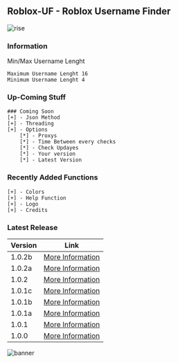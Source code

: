 ## Roblox-UF - Roblox Username Finder
![rise](https://user-images.githubusercontent.com/70346064/97929353-93865200-1d43-11eb-8317-afd9b88cea49.png)

### Information

Min/Max Username Lenght
```
Maximum Username Lenght 16
Minimum Username Lenght 4
```
### Up-Coming Stuff
```
### Coming Soon
[+] - Json Method
[+] - Threading
[+] - Options
    [*] - Proxys
    [*] - Time Between every checks
    [*] - Check Updayes
    [*] - Your version
    [*] - Latest Version
  ```

### Recently Added Functions
```
[+] - Colors
[+] - Help Function
[+] - Logo
[+] - Credits
```

### Latest Release

Version | Link
------------ | -------------
1.0.2b | [More Information](https://github.com/RisingCodes/Roblox-UF/releases/tag/1.0.2b "1.0.2b")
1.0.2a | [More Information](https://github.com/RisingCodes/Roblox-UF/releases/tag/1.0.2a "1.0.2a")
1.0.2 | [More Information](https://github.com/RisingCodes/Roblox-UF/releases/tag/1.0.2 "1.0.2")
1.0.1c | [More Information](https://github.com/RisingCodes/Roblox-UF/releases/tag/1.0.1c "1.0.1c")
1.0.1b | [More Information](https://github.com/RisingCodes/Roblox-UF/releases/tag/1.0.1b "1.0.1b")
1.0.1a | [More Information](https://github.com/RisingCodes/Roblox-UF/releases/tag/1.0.1a "1.0.1a")
1.0.1 | [More Information](https://github.com/HellFire0x/Roblox-UF/releases/tag/1.0.1 "1.0.1")
1.0.0 | [More Information](https://github.com/HellFire0x/Roblox-UF/releases/tag/1.0.0 "1.0.0")

![banner](https://cdn.discordapp.com/attachments/659078609537073155/756309797950718053/v3rmbanner.png)
